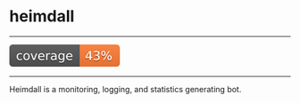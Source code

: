 heimdall
======
___
![Coverage Badge](coverage.svg)
___
Heimdall is a monitoring, logging, and statistics generating bot.
